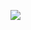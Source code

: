 <p align="right"><a href="https://visitorbadge.io/status?path=isys35" target="_blank"><img src="https://api.visitorbadge.io/api/visitors?path=isys35&label=visitors&labelColor=%23d9e3f0&countColor=%23697689&style=flat"/></a></p>
